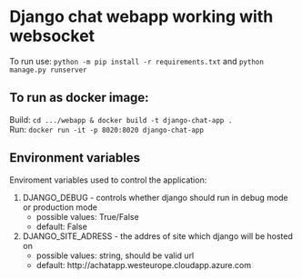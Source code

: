 # Django chat webapp working with websocket
To run use: `python -m pip install -r requirements.txt` and `python manage.py runserver`
<br>
## To run as docker image: <br>
Build: `cd .../webapp & docker build -t django-chat-app .`<br>
Run: `docker run -it -p 8020:8020 django-chat-app`
## Environment variables
Enviroment variables used to control the application:
<ol>
    <li>DJANGO_DEBUG - controls whether django should 
        run in debug mode or production mode
        <ul> 
            <li>possible values: True/False</li>
            <li>default: False</li>
        </ul>
    </li>
    <li>DJANGO_SITE_ADRESS - the addres of site which django will be   
        hosted on
        <ul>
            <li> possible values: string, should be valid url</li>
            <li> default: http://achatapp.westeurope.cloudapp.azure.com</li>
    </li>
</ol>
    
